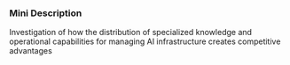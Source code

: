 ### Mini Description

Investigation of how the distribution of specialized knowledge and operational capabilities for managing AI infrastructure creates competitive advantages
